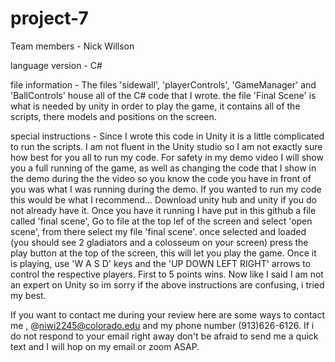 # project-7

Team members - Nick Willson

language version - C#

file information - The files 'sidewall', 'playerControls', 'GameManager' and 'BallControls' house all of the C# code that I wrote. the file 'Final Scene' is what is needed by unity in order to play the game, it contains all of the scripts, there models and positions on the screen.

special instructions - Since I wrote this code in Unity it is a little complicated to run the scripts. I am not fluent in the Unity studio so I am not exactly sure how best for
                  you all to run my code. For safety in my demo video I will show you a full running of the game, as well as changing the code that I show in the demo during the 
                  the video so you know the code you have in front of you was what I was running during the demo. If you wanted to run my code this would be what I recommend...
                  Download unity hub and unity if you do not already have it. Once you have it running I have put in this github a file called 'final scene',
                  Go to file at the top lef of the screen and select 'open scene', from there select my file 'final scene'. once selected and loaded (you should see 2 gladiators                     and a colosseum on your screen) press the play button at the top of the screen, this will let you play the game. Once it is playing, use 'W A S D' keys and the                     'UP DOWN LEFT RIGHT' arrows to control the respective players. First to 5 points wins. Now like I said I am not an expert on Unity so im sorry if the above                          instructions are confusing, i tried my best. 
                  
If you want to contact me during your review here are some ways to contact me , @niwi2245@colorado.edu and my phone number (913)626-6126. If i do not respond to your email right away don't be afraid to send me a quick text and I will hop on my email or zoom ASAP.
